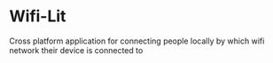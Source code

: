 # Wifi-Lit
Cross platform application for connecting people locally by which wifi network their device is connected to
